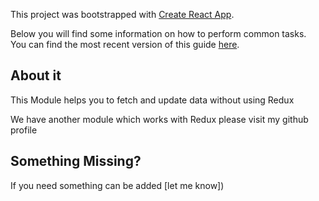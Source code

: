 This project was bootstrapped with [Create React App](https://github.com/facebookincubator/create-react-app).

Below you will find some information on how to perform common tasks.<br>
You can find the most recent version of this guide [here](https://github.com/facebookincubator/create-react-app/blob/master/packages/react-scripts/template/README.md).

## About it

This Module helps you to fetch and update data without using Redux

We have another module which works with Redux please visit my github profile

## Something Missing?

If you need something can be added [let me know])
